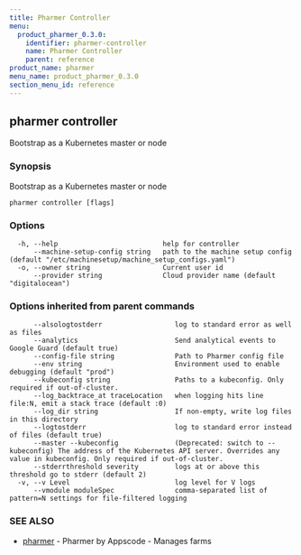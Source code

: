 ```yaml
---
title: Pharmer Controller
menu:
  product_pharmer_0.3.0:
    identifier: pharmer-controller
    name: Pharmer Controller
    parent: reference
product_name: pharmer
menu_name: product_pharmer_0.3.0
section_menu_id: reference
---
```

## pharmer controller

Bootstrap as a Kubernetes master or node

### Synopsis

Bootstrap as a Kubernetes master or node

```
pharmer controller [flags]
```

### Options

```
  -h, --help                          help for controller
      --machine-setup-config string   path to the machine setup config (default "/etc/machinesetup/machine_setup_configs.yaml")
  -o, --owner string                  Current user id
      --provider string               Cloud provider name (default "digitalocean")
```

### Options inherited from parent commands

```
      --alsologtostderr                  log to standard error as well as files
      --analytics                        Send analytical events to Google Guard (default true)
      --config-file string               Path to Pharmer config file
      --env string                       Environment used to enable debugging (default "prod")
      --kubeconfig string                Paths to a kubeconfig. Only required if out-of-cluster.
      --log_backtrace_at traceLocation   when logging hits line file:N, emit a stack trace (default :0)
      --log_dir string                   If non-empty, write log files in this directory
      --logtostderr                      log to standard error instead of files (default true)
      --master --kubeconfig              (Deprecated: switch to --kubeconfig) The address of the Kubernetes API server. Overrides any value in kubeconfig. Only required if out-of-cluster.
      --stderrthreshold severity         logs at or above this threshold go to stderr (default 2)
  -v, --v Level                          log level for V logs
      --vmodule moduleSpec               comma-separated list of pattern=N settings for file-filtered logging
```

### SEE ALSO

* [pharmer](/docs/reference/pharmer.md)	 - Pharmer by Appscode - Manages farms

